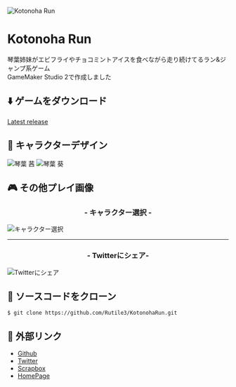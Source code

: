 
![Kotonoha Run](https://user-images.githubusercontent.com/29337073/86615932-17c40500-bff0-11ea-8470-d757023d96cf.gif "Kotonoha Run")

# Kotonoha Run

琴葉姉妹がエビフライやチョコミントアイスを食べながら走り続けてるラン&ジャンプ系ゲーム  
GameMaker Studio 2で作成しました

## ⬇️ ゲームをダウンロード

[Latest release](https://github.com/Rutile3/KotonohaRun/releases/latest)

## 🎨 キャラクターデザイン

![琴葉 茜](https://user-images.githubusercontent.com/29337073/86615214-1e05b180-bfef-11ea-9f2d-b6eac6c5bad0.png "琴葉 茜")
![琴葉 葵](https://user-images.githubusercontent.com/29337073/86615280-34ac0880-bfef-11ea-8c24-2b0685c79b31.png "琴葉 葵")

## 🎮 その他プレイ画像

<h3 align="center">- キャラクター選択 -</h3>

![キャラクター選択](https://user-images.githubusercontent.com/29337073/86613834-147b4a00-bfed-11ea-92d8-4a1283a31405.gif "キャラクター選択")

---

<h3 align="center">- Twitterにシェア-</h3>

![Twitterにシェア](https://user-images.githubusercontent.com/29337073/86612974-e5180d80-bfeb-11ea-8b42-c15dfcfc5d48.PNG "Twitterにシェア")

## 💬 ソースコードをクローン

`$ git clone https://github.com/Rutile3/KotonohaRun.git`  

## 👀 外部リンク

- [Github](https://github.com/Rutile3)
- [Twitter](https://twitter.com/Rutile_Darkness)
- [Scrapbox](https://scrapbox.io/RutileProgramming/)
- [HomePage](https://www.rutile3.work/)

